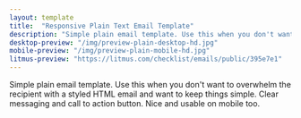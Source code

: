 ```yaml
---
layout: template
title:  "Responsive Plain Text Email Template"
description: "Simple plain email template. Use this when you don't want to overwhelm the recipient with a styled HTML email and want to keep things simple."
desktop-preview: "/img/preview-plain-desktop-hd.jpg"
mobile-preview: "/img/preview-plain-mobile-hd.jpg"
litmus-preview: "https://litmus.com/checklist/emails/public/395e7e1"
---
```


<p>Simple plain email template. Use this when you don't want to overwhelm the recipient with a styled HTML email and want to keep things simple. Clear messaging and call to action button. Nice and usable on mobile too.</p>


